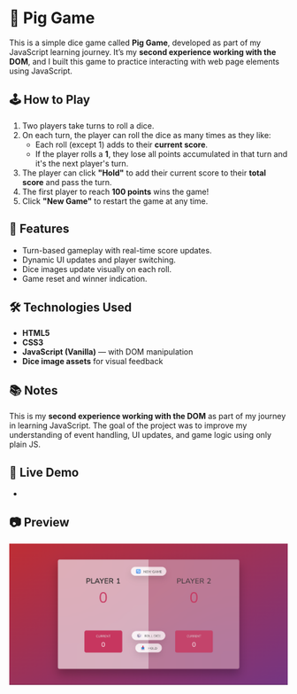 # 🎲 Pig Game

This is a simple dice game called **Pig Game**, developed as part of my JavaScript learning journey. It’s my **second experience working with the DOM**, and I built this game to practice interacting with web page elements using JavaScript.

## 🕹️ How to Play

1. Two players take turns to roll a dice.
2. On each turn, the player can roll the dice as many times as they like:
   - Each roll (except 1) adds to their **current score**.
   - If the player rolls a **1**, they lose all points accumulated in that turn and it's the next player's turn.
3. The player can click **"Hold"** to add their current score to their **total score** and pass the turn.
4. The first player to reach **100 points** wins the game!
5. Click **"New Game"** to restart the game at any time.

## 🔧 Features

- Turn-based gameplay with real-time score updates.
- Dynamic UI updates and player switching.
- Dice images update visually on each roll.
- Game reset and winner indication.

## 🛠️ Technologies Used

- **HTML5**
- **CSS3**
- **JavaScript (Vanilla)** — with DOM manipulation
- **Dice image assets** for visual feedback

## 📚 Notes

This is my **second experience working with the DOM** as part of my journey in learning JavaScript. The goal of the project was to improve my understanding of event handling, UI updates, and game logic using only plain JS.

## 🔗 Live Demo

- 

## 📷 Preview

![Game Screenshot](./pig-game.png)


